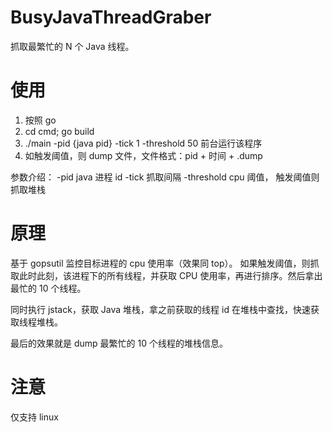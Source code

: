 # BusyJavaThreadGraber
抓取最繁忙的 N 个 Java 线程。

# 使用
1. 按照 go
2. cd cmd; go build
3. ./main -pid {java pid} -tick 1 -threshold 50 前台运行该程序
4. 如触发阈值，则 dump 文件，文件格式：pid + 时间 + .dump

参数介绍：
-pid java 进程 id
-tick 抓取间隔
-threshold cpu 阈值， 触发阈值则抓取堆栈




# 原理
基于 gopsutil 监控目标进程的 cpu 使用率（效果同 top）。
如果触发阈值，则抓取此时此刻，该进程下的所有线程，并获取 CPU 使用率，再进行排序。然后拿出最忙的 10 个线程。

同时执行 jstack，获取 Java 堆栈，拿之前获取的线程 id 在堆栈中查找，快速获取线程堆栈。

最后的效果就是 dump 最繁忙的 10 个线程的堆栈信息。

# 注意
仅支持 linux
